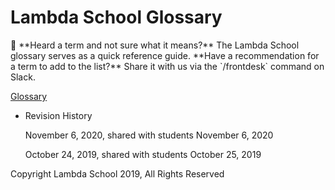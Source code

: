 # Lambda School Glossary

<aside>
📌 **Heard a term and not sure what it means?** 
         The Lambda School glossary serves as a quick reference guide. 
**Have a recommendation for a term to add to the list?** 
         Share it with us via the `/frontdesk` command on Slack.

</aside>

[Glossary](Lambda%20School%20Glossary%203063f30d4be8489b9471f9fbdd704e85/Glossary%2072219b27594e40b7bd598d02ff63262e.csv)

- Revision History
    
    November 6, 2020, shared with students November 6, 2020
    
    October 24, 2019, shared with students October 25, 2019
    

Copyright Lambda School 2019, All Rights Reserved